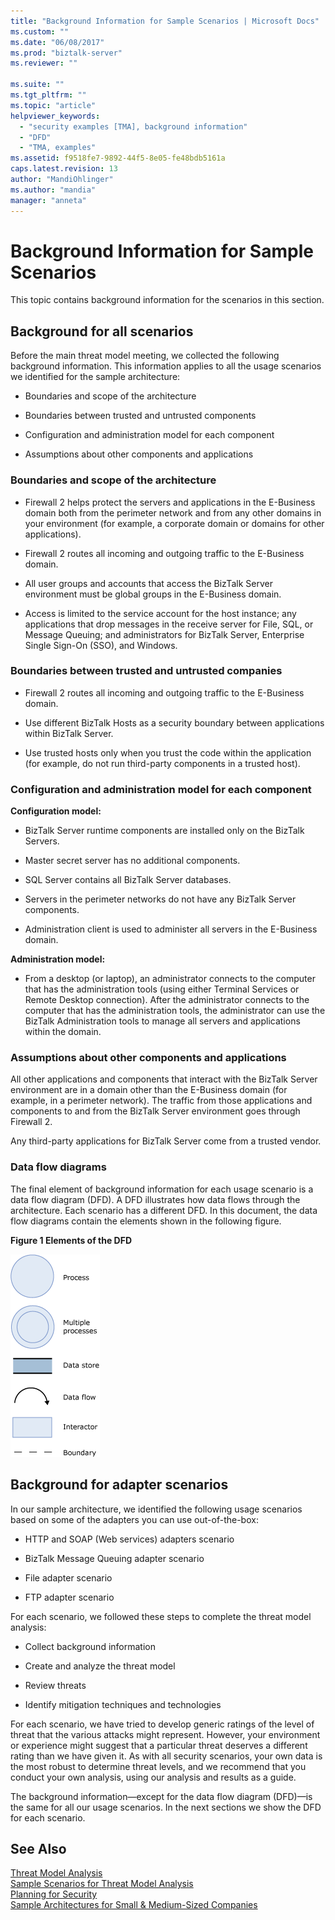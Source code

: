 ```yaml
---
title: "Background Information for Sample Scenarios | Microsoft Docs"
ms.custom: ""
ms.date: "06/08/2017"
ms.prod: "biztalk-server"
ms.reviewer: ""

ms.suite: ""
ms.tgt_pltfrm: ""
ms.topic: "article"
helpviewer_keywords: 
  - "security examples [TMA], background information"
  - "DFD"
  - "TMA, examples"
ms.assetid: f9518fe7-9892-44f5-8e05-fe48bdb5161a
caps.latest.revision: 13
author: "MandiOhlinger"
ms.author: "mandia"
manager: "anneta"
---
```

# Background Information for Sample Scenarios
This topic contains background information for the scenarios in this section.  
  
## Background for all scenarios  
 Before the main threat model meeting, we collected the following background information. This information applies to all the usage scenarios we identified for the sample architecture:  
  
-   Boundaries and scope of the architecture  
  
-   Boundaries between trusted and untrusted components  
  
-   Configuration and administration model for each component  
  
-   Assumptions about other components and applications  
  
### Boundaries and scope of the architecture  
  
-   Firewall 2 helps protect the servers and applications in the E-Business domain both from the perimeter network and from any other domains in your environment (for example, a corporate domain or domains for other applications).  
  
-   Firewall 2 routes all incoming and outgoing traffic to the E-Business domain.  
  
-   All user groups and accounts that access the BizTalk Server environment must be global groups in the E-Business domain.  
  
-   Access is limited to the service account for the host instance; any applications that drop messages in the receive server for File, SQL, or Message Queuing; and administrators for BizTalk Server, Enterprise Single Sign-On (SSO), and Windows.  
  
### Boundaries between trusted and untrusted companies  
  
-   Firewall 2 routes all incoming and outgoing traffic to the E-Business domain.  
  
-   Use different BizTalk Hosts as a security boundary between applications within BizTalk Server.  
  
-   Use trusted hosts only when you trust the code within the application (for example, do not run third-party components in a trusted host).  
  
### Configuration and administration model for each component  
 **Configuration model:**  
  
-   BizTalk Server runtime components are installed only on the BizTalk Servers.  
  
-   Master secret server has no additional components.  
  
-   SQL Server contains all BizTalk Server databases.  
  
-   Servers in the perimeter networks do not have any BizTalk Server components.  
  
-   Administration client is used to administer all servers in the E-Business domain.  
  
 **Administration model:**  
  
-   From a desktop (or laptop), an administrator connects to the computer that has the administration tools (using either Terminal Services or Remote Desktop connection). After the administrator connects to the computer that has the administration tools, the administrator can use the BizTalk Administration tools to manage all servers and applications within the domain.  
  
### Assumptions about other components and applications  
 All other applications and components that interact with the BizTalk Server environment are in a domain other than the E-Business domain (for example, in a perimeter network). The traffic from those applications and components to and from the BizTalk Server environment goes through Firewall 2.  
  
 Any third-party applications for BizTalk Server come from a trusted vendor.  
  
### Data flow diagrams  
 The final element of background information for each usage scenario is a data flow diagram (DFD). A DFD illustrates how data flows through the architecture. Each scenario has a different DFD. In this document, the data flow diagrams contain the elements shown in the following figure.  
  
 **Figure 1 Elements of the DFD**  
  
 ![Elements of the DFD](../core/media/tdi-sec-dfd-legend.gif "TDI_Sec_DFD_Legend")  
  
## Background for adapter scenarios  
 In our sample architecture, we identified the following usage scenarios based on some of the adapters you can use out-of-the-box:  
  
-   HTTP and SOAP (Web services) adapters scenario  
  
-   BizTalk Message Queuing adapter scenario  
  
-   File adapter scenario  
  
-   FTP adapter scenario  
  
 For each scenario, we followed these steps to complete the threat model analysis:  
  
-   Collect background information  
  
-   Create and analyze the threat model  
  
-   Review threats  
  
-   Identify mitigation techniques and technologies  
  
 For each scenario, we have tried to develop generic ratings of the level of threat that the various attacks might represent. However, your environment or experience might suggest that a particular threat deserves a different rating than we have given it. As with all security scenarios, your own data is the most robust to determine threat levels, and we recommend that you conduct your own analysis, using our analysis and results as a guide.  
  
 The background information—except for the data flow diagram (DFD)—is the same for all our usage scenarios. In the next sections we show the DFD for each scenario.  
  
## See Also  
 [Threat Model Analysis](../core/threat-model-analysis.md)   
 [Sample Scenarios for Threat Model Analysis](../core/sample-scenarios-for-threat-model-analysis.md)   
 [Planning for Security](../core/planning-for-security.md)   
 [Sample Architectures for Small & Medium-Sized Companies](../core/sample-architectures-for-small-medium-sized-companies.md)